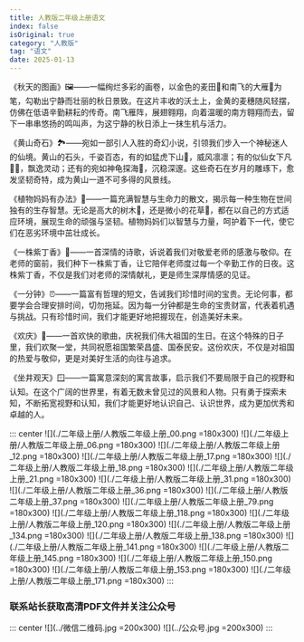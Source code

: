 ```yaml
---
title: 人教版二年级上册语文
index: false
isOriginal: true
category: "人教版"
tag: "语文"
date: 2025-01-13
---
```


《秋天的图画》🖼️——一幅绚烂多彩的画卷，以金色的麦田🌾和南飞的大雁🦆为笔，勾勒出宁静而壮丽的秋日景致。在这片丰收的沃土上，金黄的麦穗随风轻摆，仿佛在低语辛勤耕耘的传奇。南飞雁阵，展翅翱翔，向着温暖的南方翱翔而去，留下一串串悠扬的鸣叫声，为这宁静的秋日添上一抹生机与活力。

《黄山奇石》🏞️——宛如一部引人入胜的奇幻小说，引领我们步入一个神秘迷人的仙境。黄山的石头，千姿百态，有的如猛虎下山🐅，威风凛凛；有的似仙女下凡🧚‍♀️，飘逸灵动；还有的宛如神龟探海🐢，沉稳深邃。这些奇石在岁月的雕琢下，愈发坚韧奇特，成为黄山一道不可多得的风景线。

《植物妈妈有办法》🌱——一篇充满智慧与生命力的散文，揭示每一种生物在世间独有的生存智慧。无论是高大的树木🌳，还是微小的花草🌸，都在以自己的方式适应环境，展现生命的顽强与坚韧。植物妈妈们以智慧与力量，呵护着下一代，使它们在恶劣环境中茁壮成长。

《一株紫丁香》🌸——一首深情的诗歌，诉说着我们对敬爱老师的感激与敬仰。在老师的窗前，我们种下一株紫丁香，让它陪伴老师度过每一个辛勤工作的日夜。这株紫丁香，不仅是我们对老师的深情献礼，更是师生深厚情感的见证。

《一分钟》⏰——一篇富有哲理的短文，告诫我们珍惜时间的宝贵。无论何事，都要学会合理安排时间，切勿拖延。因为每一分钟都是生命的宝贵财富，代表着机遇与挑战。只有珍惜时间，我们才能更好地把握现在，创造美好未来。

《欢庆》🎉——一首欢快的歌曲，庆祝我们伟大祖国的生日。在这个特殊的日子里，我们欢聚一堂，共同祝愿祖国繁荣昌盛、国泰民安。这份欢庆，不仅是对祖国的热爱与敬仰，更是对美好生活的向往与追求。

《坐井观天》🪟——一篇寓意深刻的寓言故事，启示我们不要局限于自己的视野和认知。在这个广阔的世界里，有着无数未曾见过的风景和人物。只有勇于探索未知，不断拓宽视野和认知，我们才能更好地认识自己、认识世界，成为更加优秀和卓越的人。

::: center
![](./二年级上册/人教版二年级上册_00.png =180x300)
![](./二年级上册/人教版二年级上册_06.png =180x300)
![](./二年级上册/人教版二年级上册_12.png =180x300)
![](./二年级上册/人教版二年级上册_17.png =180x300)
![](./二年级上册/人教版二年级上册_18.png =180x300)
![](./二年级上册/人教版二年级上册_21.png =180x300)
![](./二年级上册/人教版二年级上册_31.png =180x300)
![](./二年级上册/人教版二年级上册_36.png =180x300)
![](./二年级上册/人教版二年级上册_37.png =180x300)
![](./二年级上册/人教版二年级上册_79.png =180x300)
![](./二年级上册/人教版二年级上册_118.png =180x300)
![](./二年级上册/人教版二年级上册_120.png =180x300)
![](./二年级上册/人教版二年级上册_134.png =180x300)
![](./二年级上册/人教版二年级上册_138.png =180x300)
![](./二年级上册/人教版二年级上册_141.png =180x300)
![](./二年级上册/人教版二年级上册_145.png =180x300)
![](./二年级上册/人教版二年级上册_150.png =180x300)
![](./二年级上册/人教版二年级上册_153.png =180x300)
![](./二年级上册/人教版二年级上册_171.png =180x300)
:::

### 联系站长获取高清PDF文件并关注公众号
::: center
![](../微信二维码.jpg =200x300)
![](../公众号.jpg =200x300)
:::
